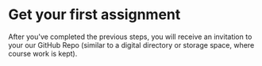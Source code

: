 # Get your first assignment

After you've completed the previous steps, you will receive an invitation to your our GitHub Repo (similar to a digital directory or storage space, where course work is kept).
